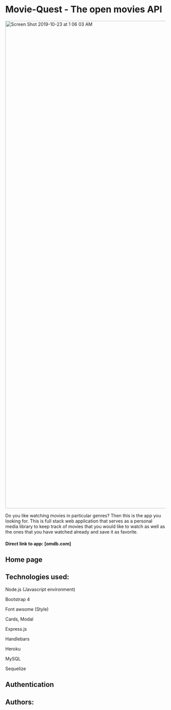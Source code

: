 # Movie-Quest - The open movies API
<img width="1526" alt="Screen Shot 2019-10-23 at 1 06 03 AM" src="https://user-images.githubusercontent.com/52087686/67363155-5aad7d80-f532-11e9-9bc2-436cd689af88.png">


  Do you like watching movies in particular genres? Then this is the app you looking for. This is full stack web application that serves as a personal media library to keep track of movies that you would like to watch as well as the ones that you have watched already and save it as favorite.

#### Direct link to app: [omdb.com]

## Home page

## Technologies used:

Node.js (Javascript environment)

Bootstrap 4 

Font awsome (Style)

Cards, Modal

Express.js 

Handlebars 

Heroku 

MySQL

Sequelize 

## Authentication 

## Authors:

